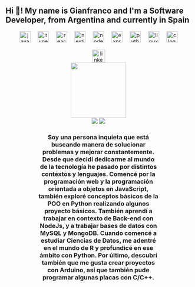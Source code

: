 <h2 align="left">Hi 👋! My name is Gianfranco and I'm a Software Developer, from Argentina and currently in Spain</h2>

<div align="center">
    <div align="center">
        <img src="https://cdn.jsdelivr.net/gh/devicons/devicon/icons/javascript/javascript-original.svg" height="30" alt="javascript logo" />
        <img width="12" />
        <img src="https://cdn.jsdelivr.net/gh/devicons/devicon/icons/typescript/typescript-original.svg" height="30" alt="typescript logo" />
        <img width="12" />
        <img src="https://cdn.jsdelivr.net/gh/devicons/devicon/icons/react/react-original.svg" height="30" alt="react logo" />
        <img width="12" />
        <img src="https://cdn.jsdelivr.net/gh/devicons/devicon/icons/nextjs/nextjs-original.svg" height="30" alt="nextjs logo" />
        <img width="12" />
        <img src="https://cdn.jsdelivr.net/gh/devicons/devicon/icons/nodejs/nodejs-original.svg" height="30" alt="nodejs logo" />
        <img width="12" />
        <img src="https://cdn.jsdelivr.net/gh/devicons/devicon/icons/express/express-original.svg" height="30" alt="express logo" />
        <img width="12" />
        <img src="https://cdn.jsdelivr.net/gh/devicons/devicon/icons/python/python-original.svg" height="30" alt="python logo" />
        <img width="12" />
        <img src="https://cdn.jsdelivr.net/gh/devicons/devicon/icons/linux/linux-original.svg" height="30" alt="linux logo" />
        <img width="12" />
        <img src="https://cdn.jsdelivr.net/gh/devicons/devicon/icons/c/c-original.svg" height="30" alt="c logo" />
        <br><br>
        <img src="https://img.shields.io/static/v1?message=LinkedIn&logo=linkedin&label=&color=0077B5&logoColor=white&labelColor=&style=for-the-badge" height="35" alt="linkedin logo" />
    </div>
</div>

<div align="center">
    <img height="150" src="https://media2.giphy.com/media/v1.Y2lkPTc5MGI3NjExMGd1cHM4dnZvNDkyMmN4azJ4bndzdGsycnIxb280cTlvaGplZjRrciZlcD12MV9pbnRlcm5hbF9naWZfYnlfaWQmY3Q9Zw/KiZ6kV683kPaU/giphy.gif" />
</div>

<div align="center">
    <img src="https://github-readme-stats.vercel.app/api/top-langs/?username=gianfrancoguardamagna&layout=compact&theme=radical" />
    <img src="https://github-readme-stats.vercel.app/api?username=gianfrancoguardamagna&show_icons=true&theme=radical" />
</div>

<div align="center">
    <h3 style="width: 65%; height: auto;">Soy una persona inquieta que está buscando manera de solucionar problemas y mejorar constantemente. Desde que decidí dedicarme al mundo de la tecnología he pasado por distintos contextos y lenguajes. Comencé por la programación web y la programación orientada a objetos en JavaScript, también exploré conceptos básicos de la POO en Python realizando algunos proyecto básicos. También aprendí a trabajar en contexto de Back-end con NodeJs, y a trabajar bases de datos con MySQL y MongoDB. Cuando comencé a estudiar Ciencias de Datos, me adentré en el mundo de R y profundicé en ese ámbito con Python. Por último, descubrí también que me gusta crear proyectos con Arduino, así que también pude programar algunas placas con C/C++.</h3>
</div>
